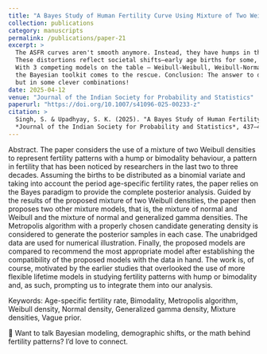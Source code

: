```yaml
---
title: "A Bayes Study of Human Fertility Curve Using Mixture of Two Weibull Densities"
collection: publications
category: manuscripts
permalink: /publications/paper-21
excerpt: >
  The ASFR curves aren't smooth anymore. Instead, they have humps in the early ages of childbearing.
  These distortions reflect societal shifts—early age births for some, delayed motherhood for others.
  With 3 competing models on the table — Weibull-Weibull, Weibull-Normal, and Generalized Gamma-Normal —
  the Bayesian toolkit comes to the rescue. Conclusion: The answer to distortions lies not in complexity,
  but in some clever combinations!
date: 2025-04-12
venue: "Journal of the Indian Society for Probability and Statistics"
paperurl: "https://doi.org/10.1007/s41096-025-00233-z"
citation: >
  Singh, S. & Upadhyay, S. K. (2025). "A Bayes Study of Human Fertility Curve Using Mixture of Two Weibull Densities."
  *Journal of the Indian Society for Probability and Statistics*, 437–461.
---
```



Abstract. 
The paper considers the use of a mixture of two Weibull densities to represent fertility patterns with a hump or bimodality behaviour, a pattern in fertility that has been noticed by researchers in the last two to three decades. Assuming the births to be distributed as a binomial variate and taking into account the period age-specific fertility rates, the paper relies on the Bayes paradigm to provide the complete posterior analysis. Guided by the results of the proposed mixture of two Weibull densities, the paper then proposes two other mixture models, that is, the mixture of normal and Weibull and the mixture of normal and generalized gamma densities. The Metropolis algorithm with a properly chosen candidate generating density is considered to generate the posterior samples in each case. The unabridged data are used for numerical illustration. Finally, the proposed models are compared to recommend the most appropriate model after establishing the compatibility of the proposed models with the data in hand. The work is, of course, motivated by the earlier studies that overlooked the use of more flexible lifetime models in studying fertility patterns with hump or bimodality and, as such, prompting us to integrate them into our analysis.

Keywords: Age-specific fertility rate, Bimodality, Metropolis algorithm, Weibull density, Normal density, Generalized gamma density, Mixture densities, Vague prior.

🧠 Want to talk Bayesian modeling, demographic shifts, or the math behind fertility patterns? I’d love to connect.
